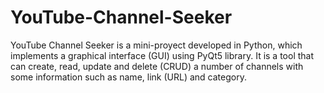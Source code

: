 # YouTube-Channel-Seeker
YouTube Channel Seeker is a mini-proyect developed in Python, which implements a graphical interface (GUI) using PyQt5 library. It is a tool that can create, read, update and delete (CRUD) a number of channels with some information such as name, link (URL) and category.
